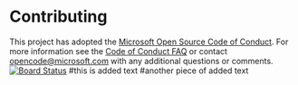 # Contributing

This project has adopted the [Microsoft Open Source Code of Conduct](https://opensource.microsoft.com/codeofconduct/). For more information see the [Code of Conduct FAQ](https://opensource.microsoft.com/codeofconduct/faq/) or contact [opencode@microsoft.com](mailto:opencode@microsoft.com) with any additional questions or comments.
[![Board Status](https://dev.azure.com/jjtopman/7f6300c0-b0cd-4640-bfb9-ea7df5166e3b/ee656a57-ab72-44da-8753-c2f42534f185/_apis/work/boardbadge/e1e3bd41-4000-4336-bb80-81c662d5a9e3)](https://dev.azure.com/jjtopman/7f6300c0-b0cd-4640-bfb9-ea7df5166e3b/_boards/board/t/ee656a57-ab72-44da-8753-c2f42534f185/Microsoft.RequirementCategory/)
#this is added text
#another piece of added text
